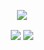 <p align="center"><img align="center" src="https://github-readme-stats.vercel.app/api?username=ymherklotz&show_icons=true&theme=vue&include_all_commits=true" /></p>

<p align="center">
<a href="https://yannherklotz.com"><img align="center" src="https://img.shields.io/badge/blog-yannherklotz.com-00c266" /></a>
<a href="https://yannherklotz.com/docs/yannherklotz.gpg"><img align="center" src="https://img.shields.io/badge/pgp-0x61AF7535897E42B0-00c266" /></a>
</p>
